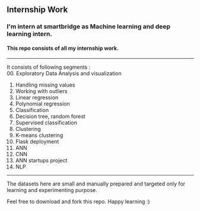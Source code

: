 ## Internship Work
 
### I'm intern at smartbridge as Machine learning and deep learning intern.
#### This repo consists of all my internship work.

---

It consists of following segments : <br>
00. Exploratory Data Analysis and visualization
 1. Handling missing values
 2. Working with outliers
 3. Linear regression
 4. Polynomial regression
 5. Classification
 6. Decision tree, random forest
 7. Supervised classification
 8. Clustering
 9. K-means clustering
 10. Flask deployment
 11. ANN
 12. CNN
 13. ANN startups project
 14. NLP
 
----
The datasets here are small and  manually prepared and targeted only for learning and experimenting purpose.

Feel free to download and fork this repo.
Happy learning :)
